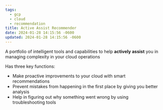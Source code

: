 ```yaml
---
tags:
  - gcp
  - cloud
  - recommendation
title: Active Assist Recommender
date: 2024-01-28 14:15:56 -0600
updated: 2024-01-28 14:15:56 -0600
---
```


A portfolio of intelligent tools and capabilities to help **actively assist** you in managing complexity in your cloud operations

Has three key functions:
* Make proactive improvements to your cloud with smart recommendations
* Prevent mistakes from happening in the first place by giving you better analysis
* Help in figuring out why something went wrong by using troubleshooting tools
